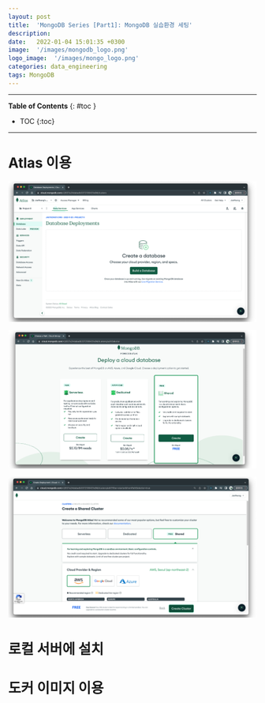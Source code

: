 ```yaml
---
layout: post
title:  'MongoDB Series [Part1]: MongoDB 실습환경 세팅'
description: 
date:   2022-01-04 15:01:35 +0300
image:  '/images/mongodb_logo.png'
logo_image:  '/images/mongo_logo.png'
categories: data_engineering
tags: MongoDB
---
```


---
**Table of Contents**
{: #toc }
*  TOC
{:toc}

---

# Atlas 이용

![](/images/mongo_27.png)

![](/images/mongo_28.png)

![](/images/mongo_29.png)


# 로컬 서버에 설치



# 도커 이미지 이용
